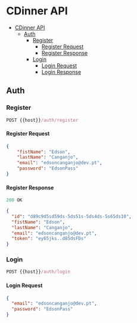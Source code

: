 # CDinner API

- [CDinner API](#)
  - [Auth](#auth)
    - [Register](#register)
      - [Register Request](#register-request)
      - [Register Response](#register-response)
    - [Login](#login)
      - [Login Request](#login-request)
      - [Login Response](#login-response)

## Auth

### Register

``` js
POST {{host}}/auth/register
```

#### Register Request

```json
{
    "fistName": "Edson",
    "lastName": "Canganjo",
    "email": "edsoncanganjo@dev.pt",
    "password": "EdsonPass"
}
```

#### Register Response

```js
200 OK
```

```json
{
  "id": "d89c9d5sd59ds-5ds51s-5ds4ds-5s65ds10",
  "fistName": "Edson",
  "lastName": "Canganjo",
  "email": "edsoncanganjo@dev.pt",
  "token": "ey65jks..d85dsFDs"
}
```

### Login

```js
POST {{host}}/auth/login
```

#### Login Request

```json
{
  "email": "edsoncanganjo@dev.pt",
  "password": "EdsonPass"
}
```
